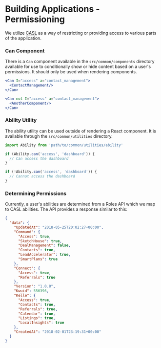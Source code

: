 # Building Applications - Permissioning

We utilize [CASL](https://github.com/stalniy/casl) as a way of restricting or providing access to various parts of the application.

### Can Component

There is a `Can` component available in the `src/common/components` directory available for use to conditionally show or hide content based on a user's permissions. It should only be used when rendering components.

```jsx
<Can I="access" a="contact_management">
  <ContactManagement/>
</Can>

<Can not I="access" a="contact_management">
  <AnotherComponent/>
</Can>
```

### Ability Utility

The ability utility can be used outside of rendering a React component. It is available through the `src/common/utilities` directory.

```js
import Ability from 'path/to/common/utilities/ability'

if (Ability.can('access', 'dashboard')) {
  // Can access the dashboard
}

if (!Ability.can('access', 'dashboard')) {
  // Cannot access the dashboard
}
```

### Determining Permissions

Currently, a user's abilities are determined from a Roles API which we map to CASL abilities. The API provides a response similar to this:

```json
{
  "data": {
    "UpdatedAt": "2018-05-25T20:02:27+00:00",
    "Command": {
      "Access": true,
      "SketchHouse": true,
      "DealManagement": false,
      "Contacts": true,
      "LeadAccelerator": true,
      "SmartPlans": true
    },
    "Connect": {
      "Access": true,
      "Referrals": true
    },
    "Version": "1.0.8",
    "Kwuid": 556396,
    "Kelle": {
      "Access": true,
      "Contacts": true,
      "Referrals": true,
      "Calendar": true,
      "Listings": true,
      "LocalInsights": true
    },
    "CreatedAt": "2018-02-01T23:19:31+00:00"
  }
}
```
